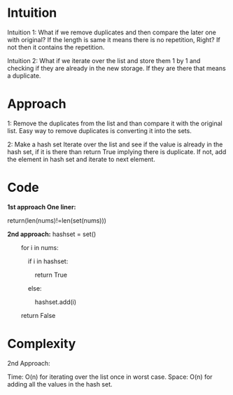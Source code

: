 # **Intuition**
Intuition 1:
What if we remove duplicates and then compare the later one with original?
If the length is same it means there is no repetition, Right?
If not then it contains the repetition.

Intuition 2:
What if we iterate over the list and store them 1 by 1 and checking if they are already in the new storage. If they are there that means a duplicate.

# **Approach**
1:
Remove the duplicates from the list and than compare it with the original list.
Easy way to remove duplicates is converting it into the sets.

2:
Make a hash set
Iterate over the list and see if the value is already in the hash set, if it is there than return True implying there is duplicate.
If not, add the element in hash set and iterate to next element.

# **Code**

**1st approach
One liner:**

return(len(nums)!=len(set(nums)))

**2nd approach:**
hashset = set()

        for i in nums:

            if i in hashset:

                return True

            else:

                hashset.add(i)

        return False


# **Complexity**

2nd Approach:

Time: O(n) for iterating over the list once in worst case.
Space: O(n) for adding all the values in the hash set.